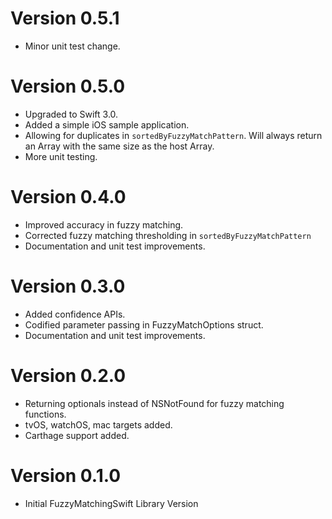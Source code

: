 # Version 0.5.1

- Minor unit test change.

# Version 0.5.0

- Upgraded to Swift 3.0.
- Added a simple iOS sample application.
- Allowing for duplicates in `sortedByFuzzyMatchPattern`. Will always return an Array with the same size as the host Array.
- More unit testing.

# Version 0.4.0

- Improved accuracy in fuzzy matching.
- Corrected fuzzy matching thresholding in `sortedByFuzzyMatchPattern`
- Documentation and unit test improvements.

# Version 0.3.0

- Added confidence APIs.
- Codified parameter passing in FuzzyMatchOptions struct.
- Documentation and unit test improvements.

# Version 0.2.0

- Returning optionals instead of NSNotFound for fuzzy matching functions.
- tvOS, watchOS, mac targets added.
- Carthage support added.

# Version 0.1.0

- Initial FuzzyMatchingSwift Library Version

